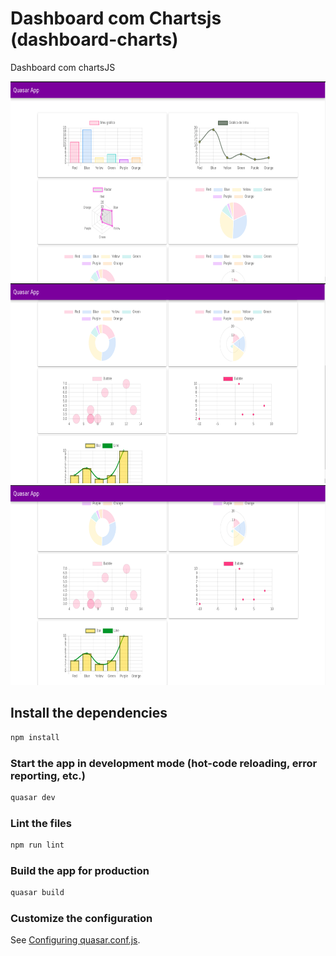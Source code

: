 # Dashboard com Chartsjs (dashboard-charts)

Dashboard com chartsJS

<img src="docs/dashboard-parte1.png" width="600" height="320"/>
<img src="docs/dashboard-parte2.png" width="600" height="320"/>
<img src="docs/dashboard-parte3.png" width="600" height="320"/>

## Install the dependencies
```bash
npm install
```

### Start the app in development mode (hot-code reloading, error reporting, etc.)
```bash
quasar dev
```

### Lint the files
```bash
npm run lint
```

### Build the app for production
```bash
quasar build
```

### Customize the configuration
See [Configuring quasar.conf.js](https://quasar.dev/quasar-cli/quasar-conf-js).
